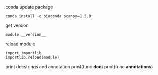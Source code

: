 conda update package

    conda install -c bioconda scanpy=1.5.0
    
get version 

    module.__version__
    
reload module

    import importlib
    importlib.reload(module)

print docstrings and annotation
    print(func.__doc__)
    print(func.__annotations__)
